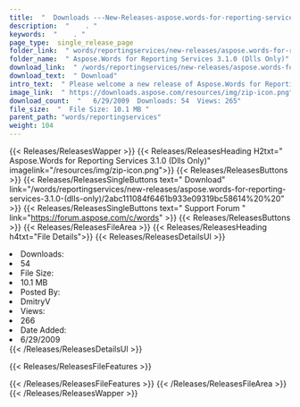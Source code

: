 ```yaml
---
title:  "  Downloads ---New-Releases-aspose.words-for-reporting-services-3.1.0-(dlls-only) . " 
description:  "    . " 
keywords:  "    . " 
page_type:  single_release_page
folder_link:  " words/reportingservices/new-releases/aspose.words-for-reporting-services-3.1.0-(dlls-only)/"
folder_name:  " Aspose.Words for Reporting Services 3.1.0 (Dlls Only)"
download_link:  " /words/reportingservices/new-releases/aspose.words-for-reporting-services-3.1.0-(dlls-only)/2abc111084f6461b933e09319bc58614"
download_text:  " Download"
intro_text:  " Please welcome a new release of Aspose.Words for Reporting Services. This releas..."
image_link:  " https://downloads.aspose.com/resources/img/zip-icon.png"
download_count:  "   6/29/2009  Downloads: 54  Views: 265"
file_size:  "  File Size: 10.1 MB "
parent_path: "words/reportingservices"
weight: 104 
---
```


{{< Releases/ReleasesWapper >}}
  {{< Releases/ReleasesHeading H2txt=" Aspose.Words for Reporting Services 3.1.0 (Dlls Only)" imagelink="/resources/img/zip-icon.png">}}
  {{< Releases/ReleasesButtons >}}
    {{< Releases/ReleasesSingleButtons text=" Download" link="/words/reportingservices/new-releases/aspose.words-for-reporting-services-3.1.0-(dlls-only)/2abc111084f6461b933e09319bc58614%20%20" >}}
    {{< Releases/ReleasesSingleButtons text=" Support Forum " link="https://forum.aspose.com/c/words" >}}
  {{< Releases/ReleasesButtons >}}
  {{< Releases/ReleasesFileArea >}}
    {{< Releases/ReleasesHeading h4txt="File Details">}}
    {{< Releases/ReleasesDetailsUl >}}
             <li>Downloads:</li><li>54</li><li>File Size:</li><li>10.1 MB</li><li>Posted By:</li><li>DmitryV</li><li>Views:</li><li>266</li><li>Date Added:</li><li>6/29/2009</li>
    {{< /Releases/ReleasesDetailsUl >}}

  {{< Releases/ReleasesFileFeatures >}}
      
  {{< /Releases/ReleasesFileFeatures >}}
 {{< /Releases/ReleasesFileArea >}}
{{< /Releases/ReleasesWapper >}}


